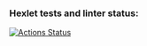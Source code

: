 ### Hexlet tests and linter status:
[![Actions Status](https://github.com/Valerii-Denisov/python-project-83/workflows/hexlet-check/badge.svg)](https://github.com/Valerii-Denisov/python-project-83/actions)